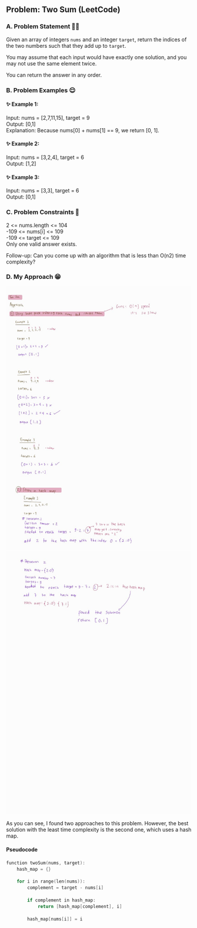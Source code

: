 ## Problem: Two Sum (LeetCode)

### A. Problem Statement 💁‍♀️
Given an array of integers `nums` and an integer `target`, return the indices of the two numbers such that they add up to `target`.


You may assume that each input would have exactly one solution, and you may not use the same element twice.

You can return the answer in any order.

### B. Problem Examples 😌
#### ✨ Example 1:
Input: nums = [2,7,11,15], target = 9 <br/>
Output: [0,1] <br/>
Explanation: Because nums[0] + nums[1] == 9, we return [0, 1]. <br/>

#### ✨ Example 2: <br/>
Input: nums = [3,2,4], target = 6 <br/>
Output: [1,2] <br/>

#### ✨ Example 3: <br/>
Input: nums = [3,3], target = 6 <br/>
Output: [0,1] <br/>
 
### C. Problem Constraints 🫡

2 <= nums.length <= 104 </br>
-109 <= nums[i] <= 109 </br>
-109 <= target <= 109 </br>
Only one valid answer exists. </br>
 

Follow-up: Can you come up with an algorithm that is less than O(n2) time complexity?

### D. My Approach 😁
![1st approach](img/1.jpeg) <br/>
![2nd-approach](img/2.jpeg) <br/>

As you can see, I found two approaches to this problem. However, the best solution with the least time complexity is the second one, which uses a hash map.

#### Pseudocode

```c
function twoSum(nums, target):
    hash_map = {}
    
    for i in range(len(nums)):
        complement = target - nums[i]
        
        if complement in hash_map:
            return [hash_map[complement], i]
        
        hash_map[nums[i]] = i

```






